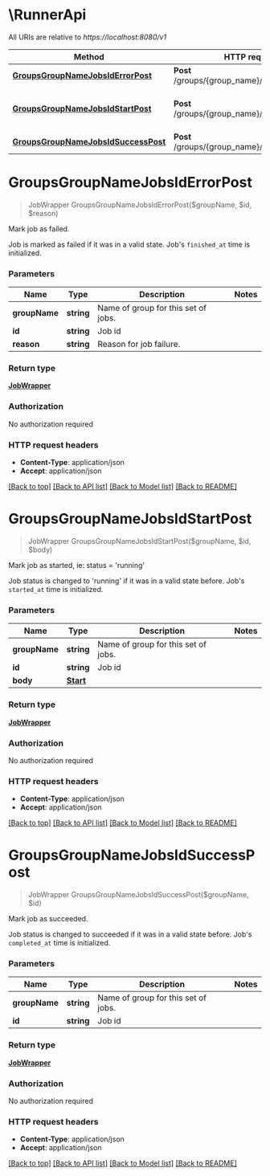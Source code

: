 # \RunnerApi

All URIs are relative to *https://localhost:8080/v1*

Method | HTTP request | Description
------------- | ------------- | -------------
[**GroupsGroupNameJobsIdErrorPost**](RunnerApi.md#GroupsGroupNameJobsIdErrorPost) | **Post** /groups/{group_name}/jobs/{id}/error | Mark job as failed.
[**GroupsGroupNameJobsIdStartPost**](RunnerApi.md#GroupsGroupNameJobsIdStartPost) | **Post** /groups/{group_name}/jobs/{id}/start | Mark job as started, ie: status &#x3D; &#39;running&#39;
[**GroupsGroupNameJobsIdSuccessPost**](RunnerApi.md#GroupsGroupNameJobsIdSuccessPost) | **Post** /groups/{group_name}/jobs/{id}/success | Mark job as succeeded.


# **GroupsGroupNameJobsIdErrorPost**
> JobWrapper GroupsGroupNameJobsIdErrorPost($groupName, $id, $reason)

Mark job as failed.

Job is marked as failed if it was in a valid state. Job's `finished_at` time is initialized.


### Parameters

Name | Type | Description  | Notes
------------- | ------------- | ------------- | -------------
 **groupName** | **string**| Name of group for this set of jobs. | 
 **id** | **string**| Job id | 
 **reason** | **string**| Reason for job failure. | 

### Return type

[**JobWrapper**](JobWrapper.md)

### Authorization

No authorization required

### HTTP request headers

 - **Content-Type**: application/json
 - **Accept**: application/json

[[Back to top]](#) [[Back to API list]](../README.md#documentation-for-api-endpoints) [[Back to Model list]](../README.md#documentation-for-models) [[Back to README]](../README.md)

# **GroupsGroupNameJobsIdStartPost**
> JobWrapper GroupsGroupNameJobsIdStartPost($groupName, $id, $body)

Mark job as started, ie: status = 'running'

Job status is changed to 'running' if it was in a valid state before. Job's `started_at` time is initialized.


### Parameters

Name | Type | Description  | Notes
------------- | ------------- | ------------- | -------------
 **groupName** | **string**| Name of group for this set of jobs. | 
 **id** | **string**| Job id | 
 **body** | [**Start**](Start.md)|  | 

### Return type

[**JobWrapper**](JobWrapper.md)

### Authorization

No authorization required

### HTTP request headers

 - **Content-Type**: application/json
 - **Accept**: application/json

[[Back to top]](#) [[Back to API list]](../README.md#documentation-for-api-endpoints) [[Back to Model list]](../README.md#documentation-for-models) [[Back to README]](../README.md)

# **GroupsGroupNameJobsIdSuccessPost**
> JobWrapper GroupsGroupNameJobsIdSuccessPost($groupName, $id)

Mark job as succeeded.

Job status is changed to succeeded if it was in a valid state before. Job's `completed_at` time is initialized.


### Parameters

Name | Type | Description  | Notes
------------- | ------------- | ------------- | -------------
 **groupName** | **string**| Name of group for this set of jobs. | 
 **id** | **string**| Job id | 

### Return type

[**JobWrapper**](JobWrapper.md)

### Authorization

No authorization required

### HTTP request headers

 - **Content-Type**: application/json
 - **Accept**: application/json

[[Back to top]](#) [[Back to API list]](../README.md#documentation-for-api-endpoints) [[Back to Model list]](../README.md#documentation-for-models) [[Back to README]](../README.md)


